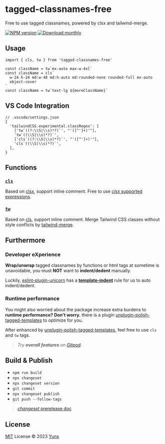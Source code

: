 # tagged-classnames-free

Free to use tagged classnames, powered by clsx and tailwind-merge.

[![NPM version](https://img.shields.io/npm/v/tagged-classnames-free?color=a1b858&label=)](https://www.npmjs.com/package/tagged-classnames-free) [![Download monthly](https://img.shields.io/npm/dm/tagged-classnames-free.svg)](https://www.npmjs.com/package/tagged-classnames-free)

## Usage

```tsx
import { cls, tw } from 'tagged-classnames-free'

const className = tw`mx-auto max-w-4xl`
const className = cls`
  w-24 h-24 md:w-48 md:h-auto md:rounded-none rounded-full mx-auto
  object-cover
`
const className = tw`text-lg ${moreClassName}`
```

## VS Code Integration

```json5
// .vscode/settings.json
{
  'tailwindCSS.experimental.classRegex': [
    ['tw`((?:\\S|\\s)*?)`', "'([^']+)'"],
    'tw`((\\S|\\s)*?)`',
    ['cls`((?:\\S|\\s)*?)`', "'([^']+)'"],
    'cls`((\\S|\\s)*?)`',
  ],
}
```

## Functions

### [`cls`](./src/cls.ts)

Based on [clsx](https://github.com/lukeed/clsx), support inline comment. Free to use [_clsx_ supported expressions](https://github.com/lukeed/clsx#usage).

### [`tw`](./src/tw.ts)

Based on [cls](#cls), support inline comment. Merge Tailwind CSS classes without style conflicts by [tailwind-merge](https://github.com/dcastil/tailwind-merge).

## Furthermore

### Developer eXperience

**Wrap/unwrap** tagged classnames by functions or html tags at sometime is unavoidable, you must **NOT** want to **indent/dedent** manually.

Luckily, [eslint-plugin-unicorn](https://github.com/sindresorhus/eslint-plugin-unicorn) has a **[template-indent](https://github.com/sindresorhus/eslint-plugin-unicorn/blob/main/docs/rules/template-indent.md)** rule for us to auto indent/dedent.

### Runtime performance

You might also worried about the package increase extra burdens to **runtime performance? Don't worry.** there is a plugin [unplugin-polish-tagged-templates](https://github.com/yunsii/unplugin-polish-tagged-templates) to optimize for you.

After enhanced by [unplugin-polish-tagged-templates](https://github.com/yunsii/unplugin-polish-tagged-templates), feel free to use `cls` and `tw` tags.

> _Try **overall features** on [Gitpod](https://gitpod.io/#https://github.com/yunsii/tagged-classnames-free)._

## Build & Publish

- `npm run build`
- `npx changeset`
- `npx changeset version`
- `git commit`
- `npx changeset publish`
- `git push --follow-tags`

> [_changeset_ prerelease doc](https://github.com/changesets/changesets/blob/main/docs/prereleases.md)

## License

[MIT](./LICENSE) License © 2023 [Yuns](https://github.com/yunsii)
